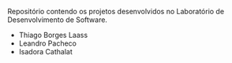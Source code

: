 Repositório contendo os projetos desenvolvidos no Laboratório de Desenvolvimento de Software.

- Thiago Borges Laass
- Leandro Pacheco
- Isadora Cathalat